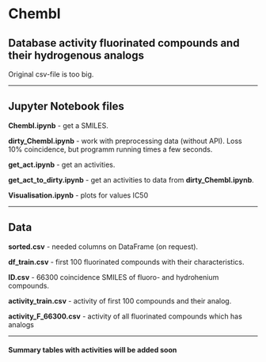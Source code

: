 Chembl
=========
Database activity fluorinated compounds and their hydrogenous analogs
------

Original csv-file is too big.
***
## Jupyter Notebook files
**Chembl.ipynb** - get a SMILES.

**dirty_Chembl.ipynb** - work with preprocessing data (without API). Loss 10% coincidence, but programm running times a few seconds.

**get_act.ipynb** - get an activities.

**get_act_to_dirty.ipynb** - get an activities to data from **dirty_Chembl.ipynb**.

**Visualisation.ipynb** - plots for values IC50

***
## Data
**sorted.csv** - needed columns on DataFrame (on request).

**df_train.csv** - first 100 fluorinated compounds with their characteristics.

**ID.csv** - 66300 coincidence SMILES of fluoro- and hydrohenium compounds.

**activity_train.csv** - activity of first 100 compounds and their analog.

**activity_F_66300.csv** - activity of all fluorinated compounds which has analogs

---
#### Summary tables with activities will be added soon
